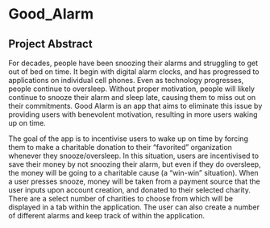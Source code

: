 # Good_Alarm

## Project Abstract

For decades, people have been snoozing their alarms and struggling to get out of bed on time. It begin with digital alarm clocks, and has progressed to applications on individual cell phones. Even as technology progresses, people continue to oversleep. Without proper motivation, people will likely continue to snooze their alarm and sleep late, causing them to miss out on their commitments. Good Alarm is an app that aims to eliminate this issue by providing users with benevolent motivation, resulting in more users waking up on time.


The goal of the app is to incentivise users to wake up on time by forcing them to make a charitable donation to their “favorited” organization whenever they snooze/oversleep. In this situation, users are incentivised to save their money by not snoozing their alarm, but even if they do oversleep, the money will be going to a charitable cause (a “win-win” situation). When a user presses snooze, money will be taken from a payment source that the user inputs upon account creation, and donated to their selected charity. There are a select number of charities to choose from which will be displayed in a tab within the application. The user can also create a number of different alarms and keep track of within the application.
